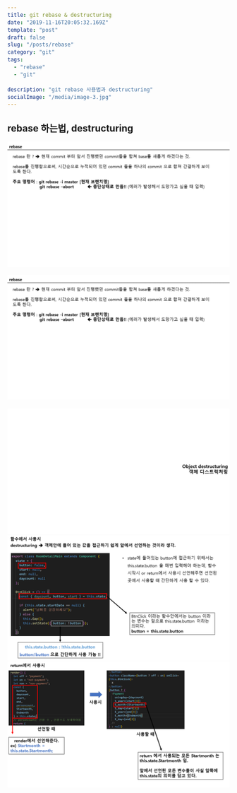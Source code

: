 ```yaml
---
title: git rebase & destructuring
date: "2019-11-16T20:05:32.169Z"
template: "post"
draft: false
slug: "/posts/rebase"
category: "git"
tags:
  - "rebase"
  - "git"

description: "git rebase 사용법과 destructuring"
socialImage: "/media/image-3.jpg"
---
```



## rebase 하는법, destructuring
​![](/media/Etc/destructuring/rebase1.PNG)

​![](/media/Etc/destructuring/rebase1.PNG)
​
​![](/media/Etc/destructuring/destructuring1.PNG)
​![](/media/Etc/destructuring/destructuring2.PNG)
​![](/media/Etc/destructuring/destructuring3.PNG)